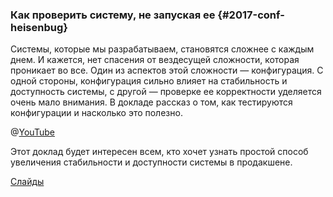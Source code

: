 ### Как проверить систему, не запуская ее {#2017-conf-heisenbug}
Системы, которые мы разрабатываем, становятся сложнее с каждым днем. И кажется, нет спасения от вездесущей сложности, которая проникает во все. Один из аспектов этой сложности — конфигурация. С одной стороны, конфигурация сильно влияет на стабильность и доступность системы, с другой — проверке ее корректности уделяется очень мало внимания. В докладе рассказ о том, как тестируются конфигурации и насколько это полезно. 

@[YouTube](https://youtu.be/KaeEjsAjV6A)

Этот доклад будет интересен всем, кто хочет узнать простой способ увеличения стабильности и доступности системы в продакшене.

[Слайды](https://presentations.ydb.tech/2017/ru/heisenbug/presentation.pdf)